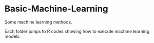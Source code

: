 # Basic-Machine-Learning
Some machine learning methods.

Each folder jumps to R codes showing how to execute machine learning models.
